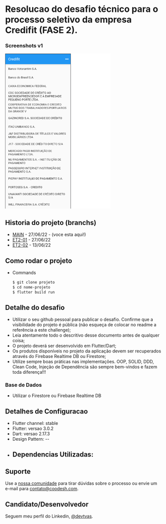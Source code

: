 <h1>Resolucao do desafio técnico para o processo seletivo da empresa Credifit (FASE 2).</h1>

### Screenshots v1

<img src="assets/images/versao1.png" height="500em" /> 

## Historia do projeto (branchs)

- [MAIN](https://github.com/devtvas/flutter_challenge_credifit2/tree/main) - 27/06/22 - (voce esta aqui!)
- [ET2-01](https://github.com/devtvas/flutter_challenge_credifit2/tree/ET2-01) - 27/06/22 
- [ET2-02](https://github.com/devtvas/flutter_challenge_credifit2/tree/ET2-02) - 13/06/22

<h2>Como rodar o projeto</h2>

  + Commands

    ```
    $ git clone projeto
    $ cd nome-projeto
    $ flutter build run
    ```
    
<h2>Detalhe do desafio</h2>

* Utilizar o seu github pessoal para publicar o desafio. Confirme que a visibilidade do projeto é pública (não esqueça de colocar no readme a referência a este challenge); 
* Leia atentamente todo o descritivo desse documento antes de qualquer coisa; 
* O projeto deverá ser desenvolvido em Flutter/Dart; 
* Os produtos disponíveis no projeto da aplicação devem ser recuperados através do Firebase Realtime DB ou Firestore; 
* Utilize sempre boas práticas nas implementações. OOP, SOLID, DDD, Clean Code, Injeção de Dependência são sempre bem-vindos e fazem toda diferença!!!

###  Base de Dados

 
* Utilizar o Firestore ou Firebase Realtime DB

<h2>Detalhes de Configuracao</h2>
  
  + Flutter channel: stable 
  + Flutter: versao 3.0.2
  + Dart: versao 2.17.3
  + Design Pattern: --
  + Dependencias Utilizadas:  
    - 


## Suporte

Use a [nossa comunidade](https://coodesh.com/desenvolvedores#community) para tirar dúvidas sobre o processo ou envie um e-mail para contato@coodesh.com.

## Candidato/Desenvolvedor

Seguem meu perfil do Linkedin, [@devtvas](https://www.linkedin.com/in/devtvas/).
